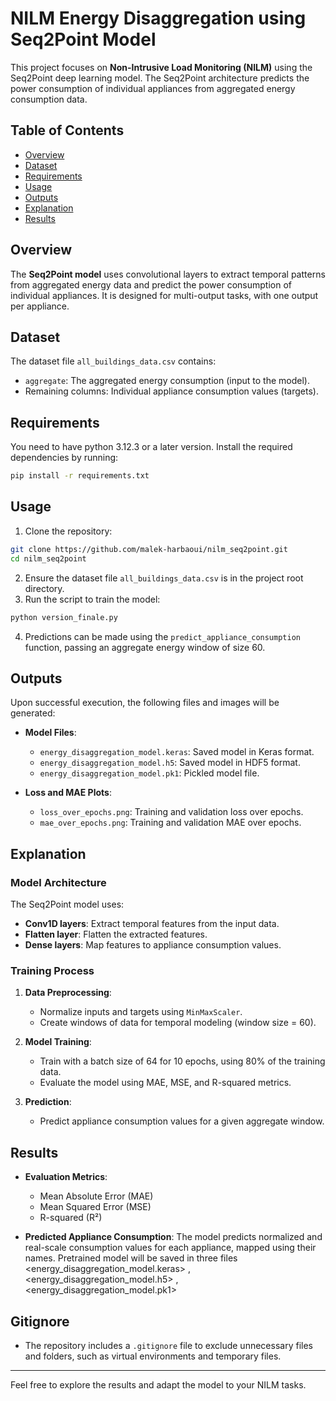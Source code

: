 # NILM Energy Disaggregation using Seq2Point Model
This project focuses on **Non-Intrusive Load Monitoring (NILM)** using the Seq2Point deep learning model. The Seq2Point architecture predicts the power consumption of individual appliances from aggregated energy consumption data.

## Table of Contents
- [Overview](#overview)
- [Dataset](#dataset)
- [Requirements](#requirements)
- [Usage](#usage)
- [Outputs](#outputs)
- [Explanation](#explanation)
- [Results](#results)

## Overview
The **Seq2Point model** uses convolutional layers to extract temporal patterns from aggregated energy data and predict the power consumption of individual appliances. It is designed for multi-output tasks, with one output per appliance.

## Dataset
The dataset file `all_buildings_data.csv` contains:
- `aggregate`: The aggregated energy consumption (input to the model).
- Remaining columns: Individual appliance consumption values (targets).

## Requirements
You need to have python 3.12.3 or a later version.
Install the required dependencies by running:
```bash
pip install -r requirements.txt
```

## Usage
1. Clone the repository:
```bash
git clone https://github.com/malek-harbaoui/nilm_seq2point.git
cd nilm_seq2point
```
2. Ensure the dataset file `all_buildings_data.csv` is in the project root directory.
3. Run the script to train the model:
```bash
python version_finale.py
```
4. Predictions can be made using the `predict_appliance_consumption` function, passing an aggregate energy window of size 60.
## Outputs
Upon successful execution, the following files and images will be generated:

- **Model Files**:
  - `energy_disaggregation_model.keras`: Saved model in Keras format.
  - `energy_disaggregation_model.h5`: Saved model in HDF5 format.
  - `energy_disaggregation_model.pk1`: Pickled model file.

- **Loss and MAE Plots**:
  - `loss_over_epochs.png`: Training and validation loss over epochs.
  - `mae_over_epochs.png`: Training and validation MAE over epochs.

## Explanation
### Model Architecture
The Seq2Point model uses:
- **Conv1D layers**: Extract temporal features from the input data.
- **Flatten layer**: Flatten the extracted features.
- **Dense layers**: Map features to appliance consumption values.

### Training Process
1. **Data Preprocessing**:
   - Normalize inputs and targets using `MinMaxScaler`.
   - Create windows of data for temporal modeling (window size = 60).

2. **Model Training**:
   - Train with a batch size of 64 for 10 epochs, using 80% of the training data.
   - Evaluate the model using MAE, MSE, and R-squared metrics.

3. **Prediction**:
   - Predict appliance consumption values for a given aggregate window.

## Results
- **Evaluation Metrics**:
  - Mean Absolute Error (MAE)
  - Mean Squared Error (MSE)
  - R-squared (R²)

- **Predicted Appliance Consumption**:
  The model predicts normalized and real-scale consumption values for each appliance, mapped using their names.
  Pretrained model will be saved in three files <energy_disaggregation_model.keras> , <energy_disaggregation_model.h5> , <energy_disaggregation_model.pk1>

## Gitignore
- The repository includes a `.gitignore` file to exclude unnecessary files and folders, such as virtual environments and temporary files.
---

Feel free to explore the results and adapt the model to your NILM tasks. 
